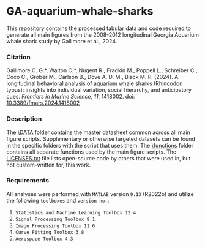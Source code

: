 # GA-aquarium-whale-sharks

This repository contains the processed tabular data and code required to generate all main figures from the 2008-2012 longitudinal Georgia Aquarium whale shark study by Gallimore et al., 2024. 

### Citation

Gallimore C. G.\*, Walton C.\*, Nugent R., Fradkin M., Poppell L., Schreiber C., Coco C., Grober M., Carlson B., Dove A. D. M., Black M. P. (2024). A longitudinal behavioral analysis of aquarium whale sharks (Rhincodon typus): insights into individual variation, social hierarchy, and anticipatory cues. *Frontiers in Marine Science*, *11*, 1418002. doi: [10.3389/fmars.2024.1418002](https://doi.org/10.3389/fmars.2024.1418002)

### Description

The [\DATA](https://github.com/cgallimore25/GA-aquarium-whale-sharks/tree/main/DATA) folder contains the master datasheet common across all main figure scripts. Supplementary or otherwise targeted datasets can be found in the specific folders with the script that uses them. The [\functions](https://github.com/cgallimore25/GA-aquarium-whale-sharks/tree/main/functions) folder contains all separate functions used by the main figure scripts. The [LICENSES.txt](https://github.com/cgallimore25/GA-aquarium-whale-sharks/blob/main/functions/LICENSES.txt) file lists open-source code by others that were used in, but not custom-written for, this work.

### Requirements

All analyses were performed with `MATLAB` version `9.13` (R2022b) and utilize the following `toolboxes` and `version no.`:
1. `Statistics and Machine Learning Toolbox 12.4`
2. `Signal Processing Toolbox 9.1`
3. `Image Processing Toolbox 11.6`
4. `Curve Fitting Toolbox 3.8`
5. `Aerospace Toolbox 4.3`
